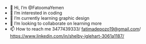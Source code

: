 - 👋 Hi, I’m @FatoomaYemen
- 👀 I’m interested in coding
- 🌱 I’m currently learning graphic design
- 💞️ I’m looking to collaborate on learning more
- 📫 How to reach me 3477439333/ fatimadepozo19@gmail.com/ https://www.linkedin.com/in/shelby-iglehart-3061a1187/

<!---
FatoomaYemen/FatoomaYemen is a ✨ special ✨ repository because its `README.md` (this file) appears on your GitHub profile.
You can click the Preview link to take a look at your changes.
--->

